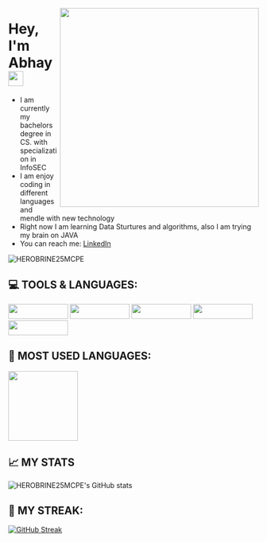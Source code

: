 <p align="right">
  <img src ="https://tenor.com/view/android-update-maintenance-gif-16830375.gif" width = "400" height = "400" align = "right">
  </p>

# Hey, I'm Abhay <img src="https://raw.githubusercontent.com/MartinHeinz/MartinHeinz/master/wave.gif" width="30px">

- I am currently my bachelors degree in CS. with specialization in InfoSEC
- I am enjoy coding in different languages and mendle with new technology
- Right now I am learning Data Sturtures and algorithms, also I am trying my brain on JAVA
- You can reach me: [LinkedIn](https://www.linkedin.com/in/abhay-tomer-65843b1a0/) 

<p align="left"> <img src="https://komarev.com/ghpvc/?username=HEROBRINE25MCPE&label=Profile%20views&color=0e75b6&style=flat" alt="HEROBRINE25MCPE" /> </p>



## 💻 TOOLS & LANGUAGES:
<img src ="https://img.shields.io/badge/Code-Java-informational?style=flat&logo=Java&logoColor=white&color=2E8B57" width = "120" height = "30"> <img src ="https://img.shields.io/badge/Code-C++-informational?style=flat&logo=C&logoColor=white&color=2E8B57" width = "120" height = "30">
<img src ="https://img.shields.io/badge/Code-MySQL-informational?style=flat&logo=MySQL&logoColor=white&color=2E8B57" width = "120" height = "30">
<img src ="https://img.shields.io/badge/Code-Android-informational?style=flat&logo=Android&logoColor=white&color=2E8B57" width = "120" height = "30">
<img src ="https://img.shields.io/badge/Code-github-informational?style=flat&logo=git&logoColor=white&color=2E8B57" width = "120" height = "30">

## 📙 MOST USED LANGUAGES:
 <img src ="https://github-readme-stats.vercel.app/api/top-langs/?username=HEROBRINE25MCPE&theme=gotham&layout=compact" height = "140">

## 📈 MY STATS
![HEROBRINE25MCPE's GitHub stats](https://github-readme-stats.vercel.app/api?username=HEROBRINE25MCPE&show_icons=true&theme=gotham&layout=compact)

## 🎇 MY STREAK:
[![GitHub Streak](https://github-readme-streak-stats.herokuapp.com/?user=HEROBRINE25MCPE&theme=gotham)](https://git.io/streak-stats)

